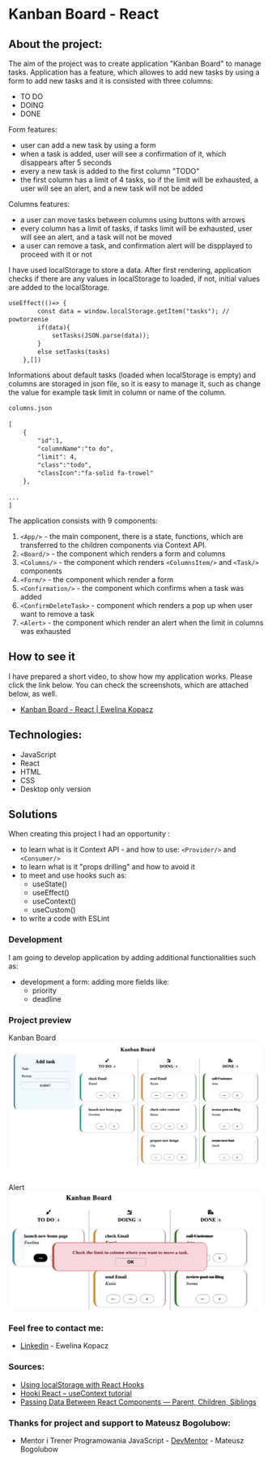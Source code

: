 # Kanban Board - React

## About the project:
The aim of the project was to create application "Kanban Board" to manage tasks. Application has a feature, which allowes to add new tasks by using a form to add new tasks and it is consisted with three columns:
* TO DO
* DOING
* DONE

Form features:
* user can add a new task by using a form
* when a task is added, user will see a confirmation of it, which disappears after 5 seconds
* every a new task is added to the first column "TODO"
* the first column has a limit of 4 tasks, so if the limit will be exhausted, a user will see an alert, and a new task will not be added

Columns features:
* a user can move tasks between columns using buttons with arrows
* every column has a limit of tasks, if tasks limit will be exhausted, user will see an alert, and a task will not be moved
* a user can remove a task, and confirmation alert will be dispplayed to proceed with it or not 

I have used localStorage to store a data. After first rendering, application checks if there are any values in localStorage to loaded, if not, initial values are added to the localStorage.

```
useEffect(()=> {
        const data = window.localStorage.getItem("tasks"); // powtorzenie
        if(data){
            setTasks(JSON.parse(data));
        }
        else setTasks(tasks)
    },[])

```

Informations about default tasks (loaded when localStorage is empty) and columns are storaged in json file, so it is easy to manage it, such as change the value for example task limit in column or name of the column.

```
columns.json

[
    {
        "id":1,
        "columnName":"to do",
        "limit": 4,
        "class":"todo",
        "classIcon":"fa-solid fa-trowel"
    },

...
]
```

The application consists with 9 components:
1. ```<App/>``` - the main component, there is a state, functions, which are transferred to the children components via Context API.
2. ```<Board/>``` - the component which renders a form and columns
3. ```<Columns/>``` - the component which renders ```<ColumnsItem/>``` and ```<Task/>``` components
4. ```<Form/>``` - the component which render a form
5. ```<Confirmation/>``` - the component which confirms when a task was added
6. ```<ConfirmDeleteTask>``` - component which renders a pop up when user want to remove a task
7. ```<Alert>``` - the component which render an alert when the limit in columns was exhausted

## How to see it
I have prepared a short video, to show how my application works. Please click the link below. You can check the screenshots, which are attached below, as well.
* [Kanban Board - React | Ewelina Kopacz](https://www.awesomescreenshot.com/video/9768573?key=a13cc2551935f5b52d5250828a2df5aa
)

## Technologies:
* JavaScript
* React
* HTML
* CSS
* Desktop only version

## Solutions
When creating this project I had an opportunity :
* to learn what is it Context API - and how to use: ```<Provider/>``` and ```<Consumer/>```
* to learn what is it "props drilling" and how to avoid it
* to meet and use hooks such as:
    * useState()
    * useEffect()
    * useContext()
    * useCustom()
* to write a code with ESLint

### Development
I am going to develop application by adding additional functionalities such as:
* development a form: adding more fields like:
    * priority
    * deadline

### Project preview
Kanban Board
![Project-preview](./preview/preview1.png)

Alert
![Project-preview](./preview/preview2.png)

### Feel free to contact me:
* [Linkedin](https://www.linkedin.com/in/ewelina-kopacz-929559100/) - Ewelina Kopacz

### Sources:
* [Using localStorage with React Hooks](https://blog.logrocket.com/using-localstorage-react-hooks/)
* [Hooki React – useContext tutorial](https://love-coding.pl/hooki-react-usecontext-tutorial/)
* [Passing Data Between React Components — Parent, Children, Siblings](https://towardsdatascience.com/passing-data-between-react-components-parent-children-siblings-a64f89e24ecf)

### Thanks for project and support to Mateusz Bogolubow:
* Mentor i Trener Programowania JavaScript - [DevMentor](https://devmentor.pl/) - Mateusz Bogolubow